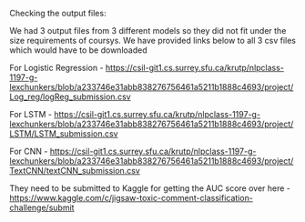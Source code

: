 Checking the output files:

We had 3 output files from 3 different models so they did not fit under the size requirements of coursys.
We have provided links below to all 3 csv files which would have to be downloaded

For Logistic Regression - https://csil-git1.cs.surrey.sfu.ca/krutp/nlpclass-1197-g-lexchunkers/blob/a233746e31abb838276756461a5211b1888c4693/project/Log_reg/logReg_submission.csv

For LSTM - https://csil-git1.cs.surrey.sfu.ca/krutp/nlpclass-1197-g-lexchunkers/blob/a233746e31abb838276756461a5211b1888c4693/project/LSTM/LSTM_submission.csv

For CNN - https://csil-git1.cs.surrey.sfu.ca/krutp/nlpclass-1197-g-lexchunkers/blob/a233746e31abb838276756461a5211b1888c4693/project/TextCNN/textCNN_submission.csv

They need to be submitted to Kaggle for getting the AUC score over here - https://www.kaggle.com/c/jigsaw-toxic-comment-classification-challenge/submit